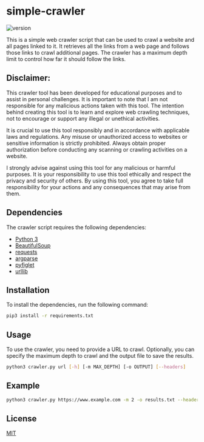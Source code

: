 # simple-crawler
![version](https://img.shields.io/badge/version-1.0.0-blue)

This is a simple web crawler script that can be used to crawl a website and all pages linked to it. It retrieves all the links from a web page and follows those links to crawl additional pages. The crawler has a maximum depth limit to control how far it should follow the links.

## Disclaimer:

This crawler tool has been developed for educational purposes and to assist in personal challenges. It is important to note that I am not responsible for any malicious actions taken with this tool. The intention behind creating this tool is to learn and explore web crawling techniques, not to encourage or support any illegal or unethical activities.

It is crucial to use this tool responsibly and in accordance with applicable laws and regulations. Any misuse or unauthorized access to websites or sensitive information is strictly prohibited. Always obtain proper authorization before conducting any scanning or crawling activities on a website.

I strongly advise against using this tool for any malicious or harmful purposes. It is your responsibility to use this tool ethically and respect the privacy and security of others. By using this tool, you agree to take full responsibility for your actions and any consequences that may arise from them.

## Dependencies
The crawler script requires the following dependencies:
* [Python 3](https://www.python.org/downloads/)
* [BeautifulSoup](https://www.crummy.com/software/BeautifulSoup/bs4/doc/)
* [requests](https://requests.readthedocs.io/en/master/)
* [argparse](https://docs.python.org/3/library/argparse.html)
* [pyfiglet](https://pypi.org/project/pyfiglet/)
* [urllib](https://docs.python.org/3/library/urllib.html)

## Installation
To install the dependencies, run the following command:
```bash
pip3 install -r requirements.txt
```

## Usage
To use the crawler, you need to provide a URL to crawl. Optionally, you can specify the maximum depth to crawl and the output file to save the results.

```bash
python3 crawler.py url [-h] [-m MAX_DEPTH] [-o OUTPUT] [--headers]
```

## Example
```bash
python3 crawler.py https://www.example.com -m 2 -o results.txt --headers "Authorization: Bearer token" "Content-Type: application/json"
```

## License
[MIT](https://choosealicense.com/licenses/mit/)